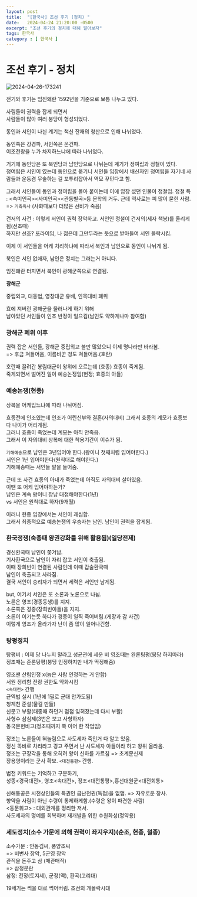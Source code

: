 ```yaml
---
layout: post
title:  "[한국사] 조선 후기 (정치) "
date:   2024-04-24 21:20:00 -0500
excerpt: "조선 후기의 정치에 대해 알아보자"
tags: 한국사
category : [ 한국사 ]
---
```


# 조선 후기 - 정치

<img src="https://i.ibb.co/cy0tj21/2024-04-26-173241.png" alt="2024-04-26-173241" border="0">

전기와 후기는 임진왜란 1592년을 기준으로 보통 나누고 있다.  

사림들이 권력을 잡게 되면서  
사람들이 많아 여러 붕당이 형성되었다.  

동인과 서인이 나뉜 계기는 척신 잔재의 청산으로 인해 나뉘었다.  

동인쪽은 강경파, 서인쪽은 온건파.  
이조전랑을 누가 차지하느냐에 따라 나뉘었다.  

거기에 동인당은 또 북인당과 남인당으로 나뉘는데 계기가 정여립과 정철이 있다.  
정여립은 서인이 였는데 동인으로 옮기니   서인들 입장에서 배신자인 정여립을 자기네 사람들과 운동겸 무술하는 걸 꼬투리잡아서 역모 꾸민다고 함.  

그래서 서인들이 동인과 정여립을 몰아 붙이는데 이에 압장 섰던 인물이 정철임.
정철 특 : <속미인곡><사미인곡><관동별곡>등 문학의 거두. 근데 역사로는 피 많이 묻힌 사람.    
=> `기축옥사` (사화때보다 더많은 선비가 죽음)  

건저의 사건 : 이렇게 서인이 권력 장악하고. 서인인 정철이 건저의(세자 책봉)를 올리게 됨(선조때)  
하지만 선조? 또라이임, 나 젊은데 그만두라는 듯으로 받아들여 서인 몰락시킴.  

이제 이 서인들을 어케 처리하냐에 따라서 북인과 남인으로 동인이 나뉘게 됨.  

북인은 서인 없애자, 남인은 정치는 그러는거 아니다.  

임진왜란 터지면서 북인이 광해군쪽으로 연결됨.  

**광해군**

중립외교, 대동법, 영창대군 유배, 인목대비 폐위

효에 져버린 광해군을 물러나게 하기 위해  
남아있던 서인들이 인조 반정이 일으킴(남인도 약하게나마 참여함)  

### 광해군 폐위 이후

권력 잡은 서인들, 광해군 중립외교 불만 많았으니 이제 명나라만 바라봄.  
=> 후금 쳐들어옴, 이름바꾼 청도 쳐들어옴.(호란)  

호란때 끌려간 봉림대군이 왕위에 오르는데 (효종) 효종이 죽게됨.  
죽게되면서 벌어진 일이 예송논쟁임(현정; 효종의 아들)  

### 예송논쟁(현종)

상복을 어케입느냐에 따라 나뉘어짐.  

효종전에 인조였는데 인조가 어린신부와 결혼(자의대비)
그래서 효종의 계모가 효종보다 나이가 어리게됨.  
그러니 효종이 죽었는데 계모는 아직 안죽음.  
그래서 이 자의대비 상복에 대한 착용기간이 이슈가 됨.  

`기해예송`으로 남인은 3년입어야 한다.(왕이니 첫째처럼 입어야한다.)  
서인은 1년 입어야한다(원칙대로 해야한다.)  
기해예송때는 서인들 말을 들어줌.  

근데 또 사건 효종의 아내가 죽었는데 아직도 자의대비 살아있음.  
이땐 또 어케 입어야하는가?  
남인은 계속 왕이니 장남 대접해야한다(1년)  
vs 서인은 원칙대로 하자(9개월)  

이러니 현종 입장에서는 서인이 괘씸함.  
그래서 최종적으로 예송논쟁의 우승자는 남인.
남인이 권력을 잡게됨.  

### 환국정쟁(숙종때 왕권강화를 위해 활용됨)(일당전제)

경신환국때 남인이 쫓겨남.  
기사환국으로 남인이 자리 잡고 서인이 축출됨.  
이때 장희빈이 연결된 사람인데 이때 갑술환국때  
남인이 축출되고 사라짐.  
결국 서인이 승리자가 되면서 세력은 서인만 남게됨.  

but, 여기서 서인은 또 소론과 노론으로 나뉨.  
노론은 영조(경종동생)를 지지.  
소론쪽은 경종(장희빈아들)을 지지.  
소론이 이기는듯 하다가 경종이 일찍 죽어버림.(게장과 감 사건)  
이렇게 영조가 올라가자 난이 좀 많이 일어나긴함.

### 탕평정치

탕평비 : 이제 당 나누지 말라고 성균관에 세운 비 
영조때는 완론팅평(붕당 하지마라)  
정조때는 준론탕평(붕당 인정하지만 내가 딱정해줌)

영조땐 산림인정 x(늙은 사람 인정하는 거 안함)  
서원 정리함
전랑 권한도 약화시킴  
`<속대전>` 간행  
균역법 실시 (1년에 1필로 군대 안가도됨)  
청계천 준설(물길 만듦)  
신문고 부활(태종때 하던거 점점 잊혀졌는데 다시 부활)  
사형수 삼심제(3번은 보고 사형하자)  
동국문헌비고(정조때까지 쭉 이어 한 작업임)  

정조는 노론들이 혀놀림으로 사도세자 죽인거 다 알고 있음.  
정신 똑바로 차리라고 경고 주면서 난 사도세자 아들이라 하고 왕위 올라옴.  
정조는 규장각을 통해 오히려 왕이 신하를 가르침 => 초계문신제  
장용영이라는 군사 확보.
`<대전통편>` 간행.

법전 키워드는 기억하고 구분하기,  
성종<경국대전>, 영조<속대전>, 정조<대전통평>,흥선대원군<대전회통>  

신해통공은 시전상인들의 특권인 금난전권(독점)을 없앰.  => 자유로운 장사.  
향약을 사림이 아닌 수령이 통제하게함.(수령은 왕이 파견한 사람)  
<동문휘고> : 대외관계를 정리한 저서.  
사도세자의 명예를 회복하며 재개발을 위한 수원화성(정약용)  

### 세도정치(소수 가문에 의해 권력이 좌지우지)(순조, 현종, 철종)

소수가문 : 안동김씨, 풍양조씨  
=> 비변사 장악, 5군영 장악  
관직을 돈주고 삼 (매관매직)  
=> 삼정문란  
삼정: 전정(토지세), 군정(역), 환곡(고리대)  

19세기는 썩을 대로 썩어버림. 조선의 개몰락시대

